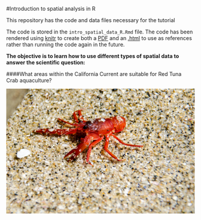 #Introduction to spatial analysis in R

This repository has the code and data files necessary for the tutorial

The code is stored in the `intro_spatial_data_R.Rmd` file. The code has been rendered using [knitr](http://yihui.name/knitr/) to create both a [PDF](https://github.com/jafflerbach/spatial-analysis-R/blob/master/intro_spatial_data_R.pdf) and an [.html](https://cdn.rawgit.com/jafflerbach/spatial-analysis-R/master/intro_spatial_data_R.html) to use as references rather than running the code again in the future.

**The objective is to learn how to use different types of spatial data to answer the scientific question:**

####What areas within the California Current are suitable for Red Tuna Crab aquaculture?


![](./images/crab.jpg)

